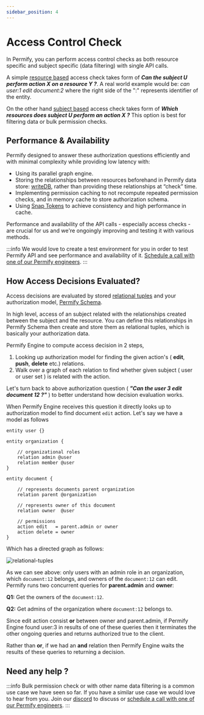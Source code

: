 ```yaml
---
sidebar_position: 4
---
```


# Access Control Check

In Permify, you can perform access control checks as both resource specific and subject specific (data filtering) with single API calls.

A simple [resource based] access check takes form of ***Can the subject U perform action X on a resource Y ?***. A real world example would be: *can user:1 edit document:2* where the right side of the ":" represents identifier of the entity.

On the other hand [subject based] access check takes form of  ***Which resources does subject U perform an action X ?*** This option is best for filtering data or bulk permission checks. 

[resource based]: ../api-overview/permission/check-api.md
[subject based]: ../api-overview/permission/lookup-entity.md

## Performance & Availability

Permify designed to answer these authorization questions efficiently and with minimal complexity while providing low latency with:
- Using its parallel graph engine. 
- Storing the relationships between resources beforehand in Permify data store: [writeDB], rather than providing these relationships at “check” time.
- Implementing permission caching to not recompute repeated permission checks, and in memory cache to store authorization schema.
- Using [Snap Tokens](../../reference/snap-tokens) to achieve consistency and high performance in cache.

Performance and availability of the API calls - especially access checks - are crucial for us and we're ongoingly improving and testing it with various methods.   

:::info
We would love to create a test environment for you in order to test Permify API and see performance and availability of it. [Schedule a call with one of our Permify engineers](https://meetings-eu1.hubspot.com/ege-aytin/call-with-an-expert).
:::

[writeDB]: ../getting-started/sync-data.md

## How Access Decisions Evaluated?

Access decisions are evaluated by stored [relational tuples] and your authorization model, [Permify Schema]. 

In high level, access of an subject related with the relationships created between the subject and the resource. You can define this relationships in Permify Schema then create and store them as relational tuples, which is basically your authorization data. 

Permify Engine to compute access decision in 2 steps, 
1. Looking up authorization model for finding the given action's ( **edit**, **push**, **delete** etc.) relations.
2. Walk over a graph of each relation to find whether given subject ( user or user set ) is related with the action. 

Let's turn back to above authorization question ( ***"Can the user 3 edit document 12 ?"*** ) to better understand how decision evaluation works. 

[relational tuples]: ../../getting-started/sync-data
[Permify Schema]:  ../../getting-started/modeling

When Permify Engine receives this question it directly looks up to authorization model to find document `‍edit` action. Let's say we have a model as follows

```perm
entity user {}
        
entity organization {

    // organizational roles
    relation admin @user
    relation member @user
}

entity document {

    // represents documents parent organization
    relation parent @organization
    
    // represents owner of this document
    relation owner  @user
    
    // permissions
    action edit   = parent.admin or owner
    action delete = owner
} 
```

Which has a directed graph as follows:

![relational-tuples](https://user-images.githubusercontent.com/34595361/193418063-af33fe81-95ed-4615-9d86-b50d4094ad8e.png)

As we can see above: only users with an admin role in an organization, which `document:12` belongs, and owners of the `document:12` can edit. Permify runs two concurrent queries for **parent.admin** and **owner**:

**Q1:** Get the owners of the `document:12`.

**Q2:** Get admins of the organization where `document:12` belongs to.

Since edit action consist **or** between owner and parent.admin, if Permify Engine found user:3 in results of one of these queries then it terminates the other ongoing queries and returns authorized true to the client.

Rather than **or**, if we had an **and** relation then Permify Engine waits the results of these queries to returning a decision. 

## Need any help ?

:::info
Bulk permission check or with other name data filtering is a common use case we have seen so far. If you have a similar use case we would love to hear from you. Join our [discord](https://discord.gg/n6KfzYxhPp) to discuss or [schedule a call with one of our Permify engineers](https://meetings-eu1.hubspot.com/ege-aytin/call-with-an-expert).
:::